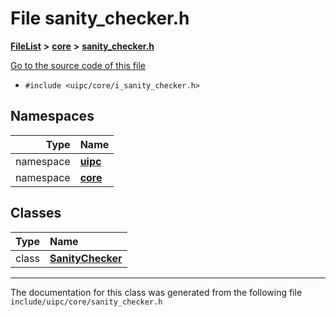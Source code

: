 

# File sanity\_checker.h



[**FileList**](files.md) **>** [**core**](dir_eca9d1283f7cad9ff89c5ab44937d4d9.md) **>** [**sanity\_checker.h**](sanity__checker_8h.md)

[Go to the source code of this file](sanity__checker_8h_source.md)



* `#include <uipc/core/i_sanity_checker.h>`













## Namespaces

| Type | Name |
| ---: | :--- |
| namespace | [**uipc**](namespaceuipc.md) <br> |
| namespace | [**core**](namespaceuipc_1_1core.md) <br> |


## Classes

| Type | Name |
| ---: | :--- |
| class | [**SanityChecker**](classuipc_1_1core_1_1_sanity_checker.md) <br> |



















































------------------------------
The documentation for this class was generated from the following file `include/uipc/core/sanity_checker.h`

